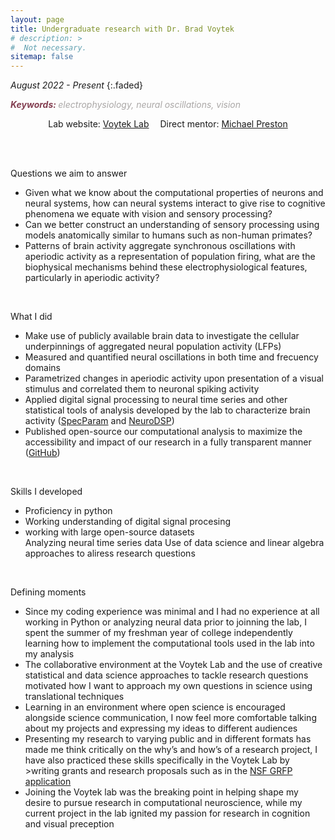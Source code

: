 ```yaml
---
layout: page
title: Undergraduate research with Dr. Brad Voytek
# description: >
#  Not necessary.
sitemap: false
---
```


<em>August 2022 - Present</em>
{:.faded}

<span style="color:#833F51; font-style:italic;  font-weight:700">Keywords: </span>
<span style="color:#AAA7A6; font-style:italic;">electrophysiology, neural oscillations, vision</span>

<p style="text-align:center;">Lab website: <a href="https://voyteklab.com" target="_blank" rel="noopener noreferrer">Voytek Lab</a> &emsp;Direct mentor: <a href="https://voyteklab.com/members#:~:text=of%20electrophysiological%20recordings.-,PhD%20Student,-Michael%20(MJ)%20Preston" target="_blank" rel="noopener noreferrer">Michael Preston </a></p>
<br><br>

Questions we aim to answer
<ul>
<li>Given what we know about the computational properties of neurons and neural systems, how can neural systems interact to give rise to cognitive phenomena we equate with vision and sensory processing?</li>
<li>Can we better construct an understanding of sensory processing using models anatomically similar to humans such as non-human primates?</li>
<li>Patterns of brain activity aggregate synchronous oscillations with aperiodic activity as a representation of population firing, what are the biophysical mechanisms behind these electrophysiological features, particularly in aperiodic activity? </li>
</ul>
<br>


What I did
<ul>
<li>Make use of publicly available brain data to investigate the cellular underpinnings of aggregated neural population activity (LFPs)</li>
<li>Measured and quantified neural oscillations in both time and frecuency domains</li>
<li>Parametrized changes in aperiodic activity upon presentation of a visual stimulus and correlated them to neuronal spiking activity</li>
<li>Applied digital signal processing to neural time series and other statistical tools of analysis developed by the lab to characterize brain activity (<a href="https://specparam-tools.github.io/" target="_blank" rel="noopener noreferrer">SpecParam</a> and <a href="https://neurodsp-tools.github.io/neurodsp/" target="_blank" rel="noopener noreferrer">NeuroDSP</a>)</li>
<li>Published open-source our computational analysis to maximize the accessibility and impact of our research in a fully transparent manner (<a href="https://github.com/voytekresearch/v1_v4_1024_elec" target="_blank" rel="noopener noreferrer">GitHub</a>)</li>
</ul>
<br>


Skills I developed
<ul>
<li>Proficiency in python</li>
<li>Working understanding of digital signal procesing </li>
<li>working with large open-source datasets </li>
Analyzing neural time series data
Use of data science and linear algebra approaches to aliress research questions
</ul>
<br>


Defining moments
<ul>
<li>Since my coding experience was minimal and I had no experience at all working in Python or analyzing neural data prior to joinning the lab, I spent the summer of my freshman year of college independently learning how to implement the computational tools used in the lab into my analysis</li>
<li>The collaborative environment at the Voytek Lab and the use of creative statistical and data science approaches to tackle research questions motivated how I want to approach my own questions in science using translational techniques</li>
<li>Learning in an environment where open science is encouraged alongside science communication, I now feel more comfortable talking about my projects and expressing my ideas to different audiences</li>
<li>Presenting my research to varying public and in different formats has made me think critically on the why’s and how’s of a research project, I have also practiced these skills specifically in the Voytek Lab by >writing grants and research proposals such as in the <a href="https://www.nsfgrfp.org/" target="_blank" rel="noopener noreferrer">NSF GRFP application</a></li>
<li>Joining the Voytek lab was the breaking point in helping shape my desire to pursue research in computational neuroscience, while my current project in the lab ignited my passion for research in cognition and visual preception</li>
</ul>
